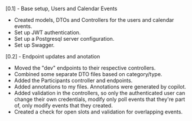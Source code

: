 [0.1] - Base setup, Users and Calendar Events
- Created models, DTOs and Controllers for the users and calendar events.
- Set up JWT authentication.
- Set up a Postgresql server configuration.
- Set up Swagger. 

[0.2] - Endpoint updates and anotation
- Moved the "dev" endpoints to their respective controllers.
- Combined some separate DTO files based on category/type.
- Added the Participants controller and endpoints.
- Added annotations to my files. Annotations were generated by copilot.
- Added validation in the controllers, so only the authenticated user can change their own credentials, modify
only poll events that they're part of, only modify events that they created.
- Created a check for open slots and validation for overlapping events. 
